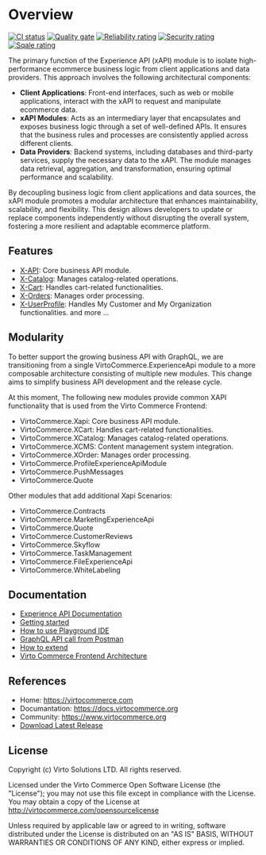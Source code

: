# Overview

[![CI status](https://github.com/VirtoCommerce/vc-module-x-api/workflows/Module%20CI/badge.svg?branch=dev)](https://github.com/VirtoCommerce/vc-module-x-api/actions?query=workflow%3A"Module+CI") [![Quality gate](https://sonarcloud.io/api/project_badges/measure?project=VirtoCommerce_vc-module-x-api&metric=alert_status&branch=dev)](https://sonarcloud.io/dashboard?id=VirtoCommerce_vc-module-x-api) [![Reliability rating](https://sonarcloud.io/api/project_badges/measure?project=VirtoCommerce_vc-module-x-api&metric=reliability_rating&branch=dev)](https://sonarcloud.io/dashboard?id=VirtoCommerce_vc-module-x-api) [![Security rating](https://sonarcloud.io/api/project_badges/measure?project=VirtoCommerce_vc-module-x-api&metric=security_rating&branch=dev)](https://sonarcloud.io/dashboard?id=VirtoCommerce_vc-module-x-api) [![Sqale rating](https://sonarcloud.io/api/project_badges/measure?project=VirtoCommerce_vc-module-x-api&metric=sqale_rating&branch=dev)](https://sonarcloud.io/dashboard?id=VirtoCommerce_vc-module-x-api)

The primary function of the Experience API (xAPI) module is to isolate high-performance ecommerce business logic from client applications and data providers. This approach involves the following architectural components:

* **Client Applications**: Front-end interfaces, such as web or mobile applications, interact with the xAPI to request and manipulate ecommerce data.
* **xAPI Modules**: Acts as an intermediary layer that encapsulates and exposes business logic through a set of well-defined APIs. It ensures that the business rules and processes are consistently applied across different clients.
* **Data Providers**: Backend systems, including databases and third-party services, supply the necessary data to the xAPI. The module manages data retrieval, aggregation, and transformation, ensuring optimal performance and scalability.
  
By decoupling business logic from client applications and data sources, the xAPI module promotes a modular architecture that enhances maintainability, scalability, and flexibility. This design allows developers to update or replace components independently without disrupting the overall system, fostering a more resilient and adaptable ecommerce platform.

## Features
- [X-API](https://docs.virtocommerce.org/platform/developer-guide/GraphQL-Storefront-API-Reference-xAPI/): Core business API module.
- [X-Catalog](https://docs.virtocommerce.org/platform/developer-guide/GraphQL-Storefront-API-Reference-xAPI/Catalog/overview/): Manages catalog-related operations.
- [X-Cart](https://docs.virtocommerce.org/platform/developer-guide/GraphQL-Storefront-API-Reference-xAPI/Cart/overview/): Handles cart-related functionalities.
- [X-Orders](https://docs.virtocommerce.org/platform/developer-guide/GraphQL-Storefront-API-Reference-xAPI/Order/overview/): Manages order processing.
- [X-UserProfile](https://docs.virtocommerce.org/platform/developer-guide/GraphQL-Storefront-API-Reference-xAPI/Profile/overview/): Handles My Customer and My Organization functionalities.
and more ...

## Modularity
To better support the growing business API with GraphQL, we are transitioning from a single VirtoCommerce.ExperienceApi module to a more composable architecture consisting of multiple new modules. This change aims to simplify business API development and the release cycle. 

At this moment, The following new modules provide common XAPI functionality that is used from the Virto Commerce Frontend:
* VirtoCommerce.Xapi: Core business API module.
* VirtoCommerce.XCart: Handles cart-related functionalities.
* VirtoCommerce.XCatalog: Manages catalog-related operations.
* VirtoCommerce.XCMS: Content management system integration.
* VirtoCommerce.XOrder: Manages order processing.
* VirtoCommerce.ProfileExperienceApiModule
* VirtoCommerce.PushMessages
* VirtoCommerce.Quote

Other modules that add additional Xapi Scenarios:
* VirtoCommerce.Contracts
* VirtoCommerce.MarketingExperienceApi
* VirtoCommerce.Quote
* VirtoCommerce.CustomerReviews
* VirtoCommerce.Skyflow
* VirtoCommerce.TaskManagement
* VirtoCommerce.FileExperienceApi
* VirtoCommerce.WhiteLabeling

## Documentation
- [Experience API Documentation](https://docs.virtocommerce.org/platform/developer-guide/GraphQL-Storefront-API-Reference-xAPI/)
- [Getting started](https://docs.virtocommerce.org/platform/developer-guide/GraphQL-Storefront-API-Reference-xAPI/getting-started/)
- [How to use Playground IDE](https://docs.virtocommerce.org/platform/developer-guide/GraphQL-Storefront-API-Reference-xAPI/playground/)
- [GraphQL API call from Postman](https://docs.virtocommerce.org/platform/developer-guide/GraphQL-Storefront-API-Reference-xAPI/postman/)
- [How to extend](https://docs.virtocommerce.org/platform/developer-guide/GraphQL-Storefront-API-Reference-xAPI/x-api-extensions/)
- [Virto Commerce Frontend Architecture](https://docs.virtocommerce.org/storefront/developer-guide/architecture/)

## References
* Home: https://virtocommerce.com
* Documantation: https://docs.virtocommerce.org
* Community: https://www.virtocommerce.org
* [Download Latest Release](https://github.com/VirtoCommerce/vc-module-x-api/releases)

## License
Copyright (c) Virto Solutions LTD.  All rights reserved.

Licensed under the Virto Commerce Open Software License (the "License"); you
may not use this file except in compliance with the License. You may
obtain a copy of the License at http://virtocommerce.com/opensourcelicense

Unless required by applicable law or agreed to in writing, software
distributed under the License is distributed on an "AS IS" BASIS,
WITHOUT WARRANTIES OR CONDITIONS OF ANY KIND, either express or
implied.
